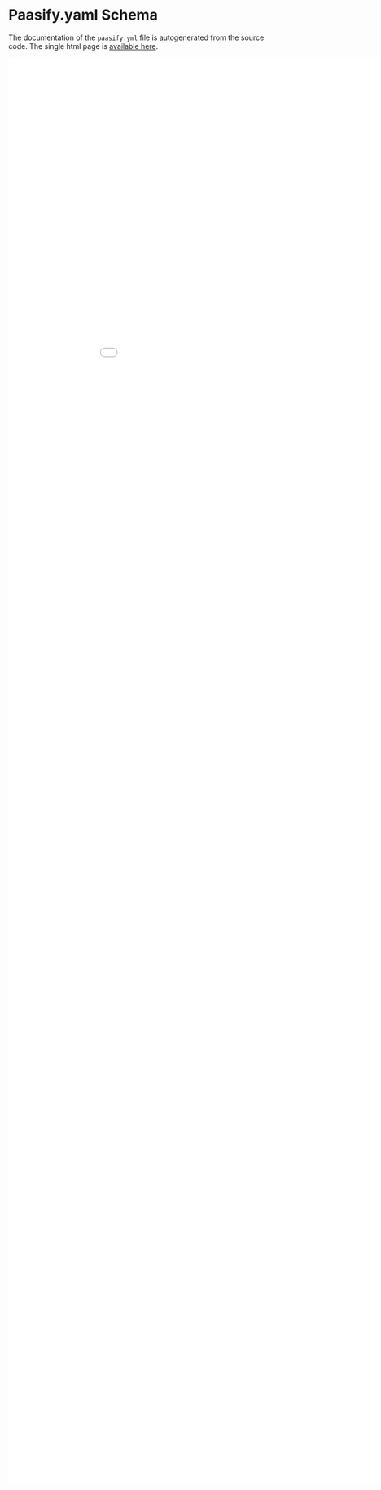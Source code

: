 # Paasify.yaml Schema

The documentation of the `paasify.yml` file is autogenerated from the source code. The single
html page is <a href="/schema_doc/paasify_yml_schema.html" target="_blank">available here</a>.

<iframe scrolling="yes" src="/schema_doc/paasify_yml_schema.html" style="width: 100vw; height: 70vh; overflow: auto; border: 0px;">
</iframe>

[//]: # (--8<-- "src/schema_doc/paasify_yml_schema.html")

